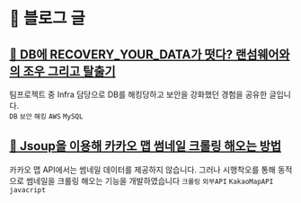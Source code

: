 # 🌱 블로그 글

## [📛 DB에 RECOVERY_YOUR_DATA가 떳다? 랜섬웨어와의 조우 그리고 탈출기](https://blog.naver.com/jamm0316/223962443546)
팀프로젝트 중 Infra 담당으로 DB를 해킹당하고 보안을 강화했던 경험을 공유한 글입니다.<br>
`DB`  `보안`  `해킹`  `AWS`  `MySQL`<br>


## [🤖 Jsoup을 이용해 카카오 맵 썸네일 크롤링 해오는 방법](https://blog.naver.com/jamm0316/223735427215)
카카오 맵 API에서는 썸네일 데이터를 제공하지 않습니다. 그러나 시행착오를 통해 동적으로 썸네일을 크롤링 해오는 기능을 개발하였습니다
`크롤링`  `외부API`  `KakaoMapAPI`  `javacript`<br>
